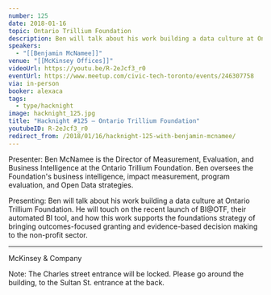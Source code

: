```yaml
---
number: 125
date: 2018-01-16
topic: Ontario Trillium Foundation
description: Ben will talk about his work building a data culture at Ontario Trillium Foundation. He will touch on the recent launch of BI@OTF, their automated BI tool, and how this work supports the foundations strategy of bringing outcomes-focused granting and evidence-based decision making to the non-profit sector.
speakers:
  - "[[Benjamin McNamee]]"
venue: "[[McKinsey Offices]]"
videoUrl: https://youtu.be/R-2eJcf3_r0
eventUrl: https://www.meetup.com/civic-tech-toronto/events/246307758
via: in-person
booker: alexaca
tags:
  - type/hacknight
image: hacknight_125.jpg
title: "Hacknight #125 – Ontario Trillium Foundation"
youtubeID: R-2eJcf3_r0
redirect_from: /2018/01/16/hacknight-125-with-benjamin-mcnamee/
---
```


Presenter: Ben McNamee is the Director of Measurement, Evaluation, and Business Intelligence at the Ontario Trillium Foundation. Ben oversees the Foundation's business intelligence, impact measurement, program evaluation, and Open Data strategies.

Presenting: Ben will talk about his work building a data culture at Ontario Trillium Foundation. He will touch on the recent launch of BI@OTF, their automated BI tool, and how this work supports the foundations strategy of bringing outcomes-focused granting and evidence-based decision making to the non-profit sector.

***
McKinsey & Company

Note: The Charles street entrance will be locked. Please go around the building, to the Sultan St. entrance at the back.
